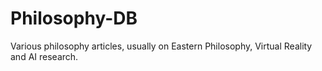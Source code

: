 # Philosophy-DB
Various philosophy articles, usually on Eastern Philosophy, Virtual Reality and AI research.
